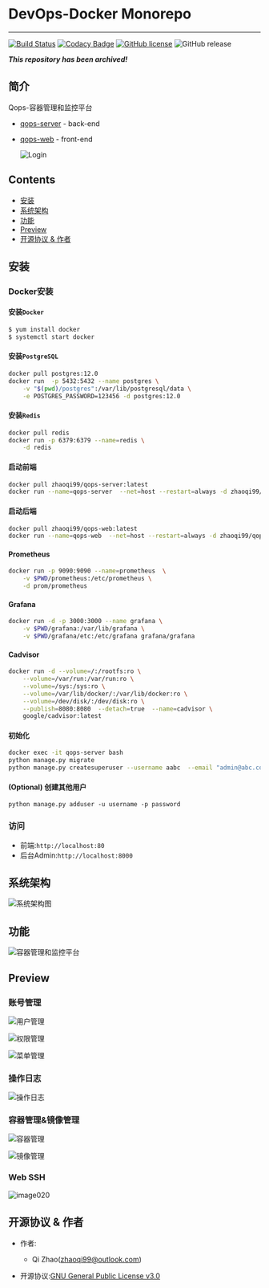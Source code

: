 # DevOps-Docker Monorepo

---

[![Build Status](https://www.travis-ci.com/ZhaoQi99/DevOps-Docker.svg?branch=master)](https://www.travis-ci.com/ZhaoQi99/DevOps-Docker)
[![Codacy Badge](https://app.codacy.com/project/badge/Grade/50a477cc182c4655b3526c64a27db866)](https://www.codacy.com/gh/ZhaoQi99/DevOps-Docker/dashboard?utm_source=github.com&amp;utm_medium=referral&amp;utm_content=ZhaoQi99/DevOps-Docker&amp;utm_campaign=Badge_Grade)
[![GitHub license](https://img.shields.io/github/license/ZhaoQi99/DevOps-Docker)](https://github.com/ZhaoQi99/DevOps-Docker/blob/master/LICENSE)
![GitHub release](https://img.shields.io/github/v/release/ZhaoQi99/DevOps-Docker.svg?style=plastic)

***This repository has been archived!***
## 简介

Qops-容器管理和监控平台

- [qops-server](./qops_server) - back-end

- [qops-web](./qops_web) - front-end

  ![Login](images/login.jpg)

## Contents

*   [安装](#install)
*   [系统架构](#system)
*   [功能](#fetures)
*   [Preview](#preview)
*   [开源协议 & 作者](#license)

## <a name="install"> 安装

### Docker安装

#### 安装`Docker`

```bash
$ yum install docker
$ systemctl start docker
```

#### 安装`PostgreSQL`

```bash
docker pull postgres:12.0
docker run  -p 5432:5432 --name postgres \
	-v "$(pwd)/postgres":/var/lib/postgresql/data \
	-e POSTGRES_PASSWORD=123456 -d postgres:12.0
```

#### 安装`Redis`
```bash
docker pull redis
docker run -p 6379:6379 --name=redis \
	-d redis
```

#### 启动前端

```bash
docker pull zhaoqi99/qops-server:latest
docker run --name=qops-server  --net=host --restart=always -d zhaoqi99/qops-server:latest
```

#### 启动后端

```bash
docker pull zhaoqi99/qops-web:latest
docker run --name=qops-web  --net=host --restart=always -d zhaoqi99/qops-web:latest
```

#### Prometheus
```bash
docker run -p 9090:9090 --name=prometheus  \
	-v $PWD/prometheus:/etc/prometheus \
	-d prom/prometheus
```

#### Grafana
```bash
docker run -d -p 3000:3000 --name grafana \
	-v $PWD/grafana:/var/lib/grafana \
	-v $PWD/grafana/etc:/etc/grafana grafana/grafana
```

#### Cadvisor
```bash
docker run -d --volume=/:/rootfs:ro \
	--volume=/var/run:/var/run:ro \
	--volume=/sys:/sys:ro \
	--volume=/var/lib/docker/:/var/lib/docker:ro \
	--volume=/dev/disk/:/dev/disk:ro \
	--publish=8080:8080  --detach=true  --name=cadvisor \
	google/cadvisor:latest
```

#### 初始化

```bash
docker exec -it qops-server bash
python manage.py migrate
python manage.py createsuperuser --username aabc  --email "admin@abc.com" # 创建超级用户
```

#### (Optional) 创建其他用户

```
python manage.py adduser -u username -p password
```

### 访问

*   前端:`http://localhost:80`
*   后台Admin:`http://localhost:8000`

## <a name="system">系统架构

![系统架构图](./images/系统架构图.svg)

## <a name="fetures">功能

![容器管理和监控平台](./images/容器管理和监控平台.svg)

## <a name="preview"> Preview

### 账号管理

![用户管理](images/user.jpg)

![权限管理](images/permission.jpg)

![菜单管理](images/menu.png)

### 操作日志

![操作日志](images/log.png)

### 容器管理&镜像管理

![容器管理](images/container.png)

![镜像管理](images/image.png)

### Web SSH

![image020](images/ssh.png)

## <a name="license"> 开源协议 & 作者

- 作者:

  - Qi Zhao([zhaoqi99@outlook.com](mailto:zhaoqi99@outlook.com))

- 开源协议:[GNU General Public License v3.0](https://github.com/ZhaoQi99/DevOps-Docker/blob/master/LICENSE)
